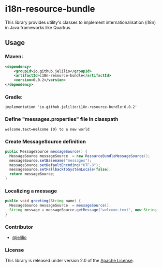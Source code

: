 # i18n-resource-bundle

This library provides utility's classes to implement internationalisation (i18n) in Java frameworks like Quarkus.

## Usage
### Maven:

````xml
<dependency>
    <groupId>io.github.jelilio</groupId>
    <artifactId>i18n-resource-bundle</artifactId>
    <version>0.0.2</version>
</dependency>
````

### Gradle:

````    
implementation 'io.github.jelilio:i18n-resource-bundle:0.0.2'
````  

### Define "messages.properties" file in classpath

````    
welcome.text=Welcome {0} to a new world
````  

### Create MessageSource definition

````java
public MessageSource messageSource() {
  MessageSource messageSource  = new ResourceBundleMessageSource();
  messageSource.setBasename("messages");
  messageSource.setDefaultEncoding("UTF-8");
  messageSource.setFallbackToSystemLocale(false);
  return messageSource;
}
````

### Localizing a message

````java
public void greeting(String name) {
  MessageSource messageSource  = messageSource();
  String message = messageSource.getMessage("welcome.text", new String[]{name}, Locale.US);
}
````

### Contributor
* [@jelilio](https://jelilio.github.io)

### License

This library is released under version 2.0 of the [Apache License](https://www.apache.org/licenses/LICENSE-2.0).